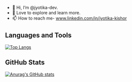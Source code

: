 - 👋 Hi, I’m @jyotika-dev.
- 🌟 Love to explore and learn more.
- 📫 How to reach me- www.linkedin.com/in/jyotika-kishor

## Languages and Tools 

[![Top Langs](https://github-readme-stats.vercel.app/api/top-langs/?username=jyotika-dev)](https://github.com/anuraghazra/github-readme-stats)

## GitHub Stats

[![Anurag's GitHub stats](https://github-readme-stats.vercel.app/api?username=jyotika-dev)](https://github.com/anuraghazra/github-readme-stats)
